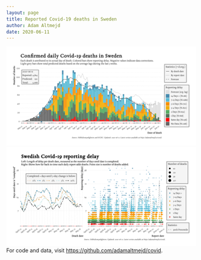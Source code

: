 ```yaml
---
layout: page
title: Reported Covid-19 deaths in Sweden
author: Adam Altmejd
date: 2020-06-11
---
```


![Graph of Swedish Covid-19 deaths with reporting delay.](deaths_lag_sweden_2020-06-11.png "Swedish Covid-19 deaths.")
![Graph of Swedish Covid-19 reporting delay in daily deaths.](lag_trend_sweden_2020-06-11.png "Trend in Swedish Covid-19 mortality reporting delay.")
For code and data, visit <https://github.com/adamaltmejd/covid>.

